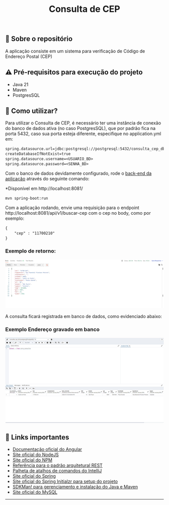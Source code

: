 <br>
<h1 align="center">
Consulta de CEP 
</h1>
<br>

## 💬 Sobre o repositório

A aplicação consiste em um sistema para verificação de Código de Endereço Postal (CEP)

## ⚠ Pré-requisitos para execução do projeto

* Java 21
* Maven
* PostgresSQL

## 📌 Como utilizar?

Para utilizar o Consulta de CEP, é necessário ter uma instância de conexão do banco de dados ativa (no caso PostgresSQL), que por padrão fica na porta 5432, caso sua porta esteja diferente, especifique no application.yml em:

```
spring.datasource.url=jdbc:postgresql://postgresql:5432/consulta_cep_db?createDatabaseIfNotExist=true
spring.datasource.username=<USUARIO_BD>
spring.datasource.password=<SENHA_BD>
```

Com o banco de dados devidamente configurado, rode o [back-end da aplicação](https://github.com/wienerdev/sds) através do seguinte comando:

*Disponível em http://localhost:8081/

```
mvn spring-boot:run 
```

Com a aplicação rodando, envie uma requisição para o endpoint http://localhost:8081/api/v1/buscar-cep com o cep no body, como por exemplo:

```
{
    "cep" : "11700210"
}
```

### Exemplo de retorno:

![image](images/exemploResponse.png)

A consulta ficará registrada em banco de dados, como evidenciado abaixo:

### Exemplo Endereço gravado em banco

![image](images/exemploBanco.png)

## 🧠 Links importantes

* [Documentação oficial do Angular](https://angular.io/)
* [Site oficial do NodeJS](https://nodejs.org/en/)
* [Site oficial do NPM](https://www.npmjs.com/)
* [Referência para o padrão arquitetural REST](https://restfulapi.net/)
* [Palheta de atalhos de comandos do IntelliJ](https://resources.jetbrains.com/storage/products/intellij-idea/docs/IntelliJIDEA_ReferenceCard.pdf)
* [Site oficial do Spring](https://spring.io/)
* [Site oficial do Spring Initialzr para setup do projeto](https://start.spring.io/)
* [SDKMan! para gerenciamento e instalação do Java e Maven](https://sdkman.io/)
* [Site oficial do MySQL](https://www.mysql.com/)

---
